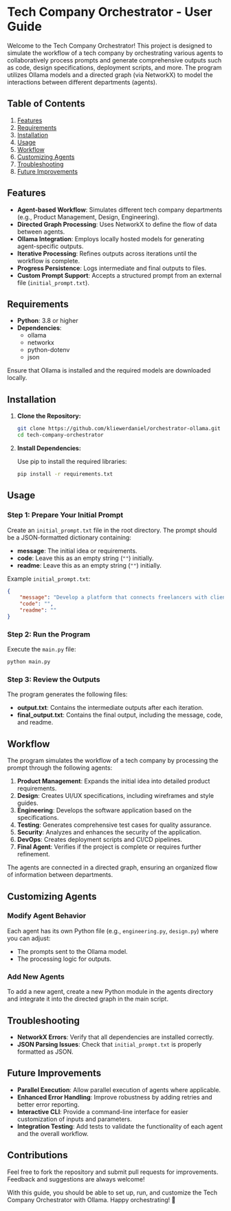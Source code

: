 
# Tech Company Orchestrator - User Guide

Welcome to the Tech Company Orchestrator! This project is designed to simulate the workflow of a tech company by orchestrating various agents to collaboratively process prompts and generate comprehensive outputs such as code, design specifications, deployment scripts, and more. The program utilizes Ollama models and a directed graph (via NetworkX) to model the interactions between different departments (agents).

## Table of Contents

1. [Features](#features)
2. [Requirements](#requirements)
3. [Installation](#installation)
4. [Usage](#usage)
5. [Workflow](#workflow)
6. [Customizing Agents](#customizing-agents)
7. [Troubleshooting](#troubleshooting)
8. [Future Improvements](#future-improvements)

## Features

- **Agent-based Workflow**: Simulates different tech company departments (e.g., Product Management, Design, Engineering).
- **Directed Graph Processing**: Uses NetworkX to define the flow of data between agents.
- **Ollama Integration**: Employs locally hosted models for generating agent-specific outputs.
- **Iterative Processing**: Refines outputs across iterations until the workflow is complete.
- **Progress Persistence**: Logs intermediate and final outputs to files.
- **Custom Prompt Support**: Accepts a structured prompt from an external file (`initial_prompt.txt`).

## Requirements

- **Python**: 3.8 or higher
- **Dependencies**:
  - ollama
  - networkx
  - python-dotenv
  - json

Ensure that Ollama is installed and the required models are downloaded locally.

## Installation

1. **Clone the Repository:**

   ```bash
   git clone https://github.com/kliewerdaniel/orchestrator-ollama.git
   cd tech-company-orchestrator
   ```

2. **Install Dependencies:**

   Use pip to install the required libraries:

   ```bash
   pip install -r requirements.txt
   ```


## Usage

### Step 1: Prepare Your Initial Prompt

Create an `initial_prompt.txt` file in the root directory. The prompt should be a JSON-formatted dictionary containing:

- **message**: The initial idea or requirements.
- **code**: Leave this as an empty string (`""`) initially.
- **readme**: Leave this as an empty string (`""`) initially.

Example `initial_prompt.txt`:

```json
{
    "message": "Develop a platform that connects freelancers with clients using AI for project matching.",
    "code": "",
    "readme": ""
}
```

### Step 2: Run the Program

Execute the `main.py` file:

```bash
python main.py
```

### Step 3: Review the Outputs

The program generates the following files:

- **output.txt**: Contains the intermediate outputs after each iteration.
- **final_output.txt**: Contains the final output, including the message, code, and readme.

## Workflow

The program simulates the workflow of a tech company by processing the prompt through the following agents:

1. **Product Management**: Expands the initial idea into detailed product requirements.
2. **Design**: Creates UI/UX specifications, including wireframes and style guides.
3. **Engineering**: Develops the software application based on the specifications.
4. **Testing**: Generates comprehensive test cases for quality assurance.
5. **Security**: Analyzes and enhances the security of the application.
6. **DevOps**: Creates deployment scripts and CI/CD pipelines.
7. **Final Agent**: Verifies if the project is complete or requires further refinement.

The agents are connected in a directed graph, ensuring an organized flow of information between departments.

## Customizing Agents

### Modify Agent Behavior

Each agent has its own Python file (e.g., `engineering.py`, `design.py`) where you can adjust:

- The prompts sent to the Ollama model.
- The processing logic for outputs.

### Add New Agents

To add a new agent, create a new Python module in the agents directory and integrate it into the directed graph in the main script.

## Troubleshooting


- **NetworkX Errors**: Verify that all dependencies are installed correctly.
- **JSON Parsing Issues**: Check that `initial_prompt.txt` is properly formatted as JSON.

## Future Improvements

- **Parallel Execution**: Allow parallel execution of agents where applicable.
- **Enhanced Error Handling**: Improve robustness by adding retries and better error reporting.
- **Interactive CLI**: Provide a command-line interface for easier customization of inputs and parameters.
- **Integration Testing**: Add tests to validate the functionality of each agent and the overall workflow.

## Contributions

Feel free to fork the repository and submit pull requests for improvements. Feedback and suggestions are always welcome!

With this guide, you should be able to set up, run, and customize the Tech Company Orchestrator with Ollama. Happy orchestrating! 🎉
